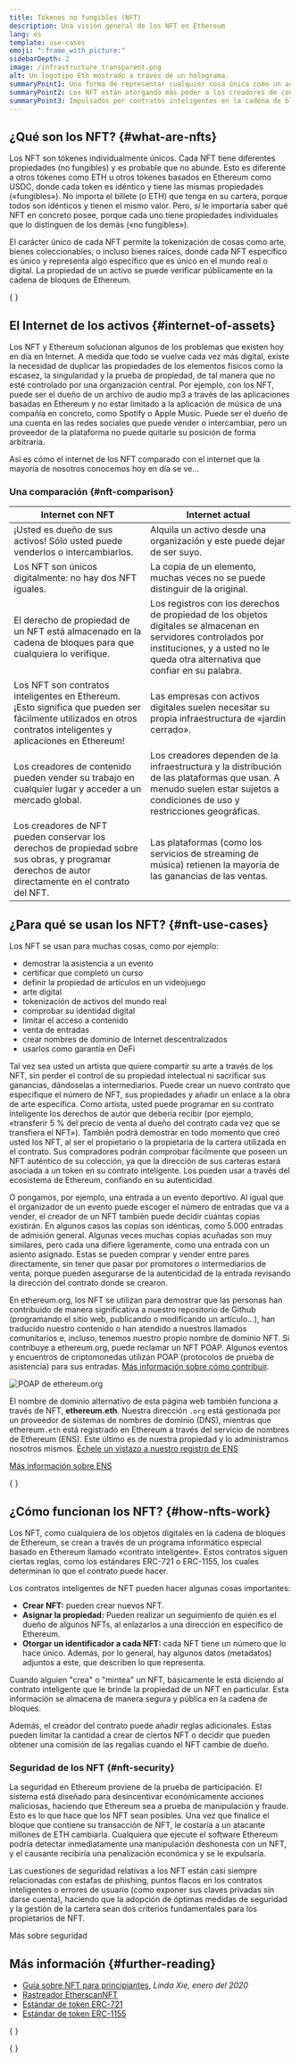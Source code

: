 ```yaml
---
title: Tókenes no fungibles (NFT)
description: Una visión general de los NFT en Ethereum
lang: es
template: use-cases
emoji: ":frame_with_picture:"
sidebarDepth: 2
image: /infrastructure_transparent.png
alt: Un logotipo Eth mostrado a través de un holograma.
summaryPoint1: Una forma de representar cualquier cosa única como un activo basado en Ethereum.
summaryPoint2: Los NFT están otorgando más poder a los creadores de contenido que nunca.
summaryPoint3: Impulsados por contratos inteligentes en la cadena de bloques de Ethereum.
---
```


## ¿Qué son los NFT? \{#what-are-nfts}

Los NFT son tókenes individualmente únicos. Cada NFT tiene diferentes propiedades (no fungibles) y es probable que no abunde. Esto es diferente a otros tókenes como ETH u otros tókenes basados en Ethereum como USDC, donde cada token es idéntico y tiene las mismas propiedades («fungibles»). No importa el billete (o ETH) que tenga en su cartera, porque todos son idénticos y tienen el mismo valor. Pero, _sí_ le importaría saber qué NFT en concreto posee, porque cada uno tiene propiedades individuales que lo distinguen de los demás («no fungibles»).

El carácter único de cada NFT permite la tokenización de cosas como arte, bienes coleccionables, o incluso bienes raíces, donde cada NFT específico es único y representa algo específico que es único en el mundo real o digital. La propiedad de un activo se puede verificar públicamente en la cadena de bloques de Ethereum.

{
<YouTube id="Xdkkux6OxfM" />
}

## El Internet de los activos \{#internet-of-assets}

Los NFT y Ethereum solucionan algunos de los problemas que existen hoy en día en Internet. A medida que todo se vuelve cada vez más digital, existe la necesidad de duplicar las propiedades de los elementos físicos como la escasez, la singularidad y la prueba de propiedad, de tal manera que no esté controlado por una organización central. Por ejemplo, con los NFT, puede ser el dueño de un archivo de audio mp3 a través de las aplicaciones basadas en Ethereum y no estar limitado a la aplicación de música de una compañía en concreto, como Spotify o Apple Music. Puede ser el dueño de una cuenta en las redes sociales que puede vender o intercambiar, pero un proveedor de la plataforma no puede quitarle su posición de forma arbitraria.

Así es cómo el internet de los NFT comparado con el internet que la mayoría de nosotros conocemos hoy en día se ve...

### Una comparación \{#nft-comparison}

| Internet con NFT                                                                                                                                                 | Internet actual                                                                                                                                                                                  |
| ---------------------------------------------------------------------------------------------------------------------------------------------------------------- | ------------------------------------------------------------------------------------------------------------------------------------------------------------------------------------------------ |
| ¡Usted es dueño de sus activos! Sólo usted puede venderlos o intercambiarlos.                                                                                    | Alquila un activo desde una organización y este puede dejar de ser suyo.                                                                                                                         |
| Los NFT son únicos digitalmente: no hay dos NFT iguales.                                                                                                         | La copia de un elemento, muchas veces no se puede distinguir de la original.                                                                                                                     |
| El derecho de propiedad de un NFT está almacenado en la cadena de bloques para que cualquiera lo verifique.                                                      | Los registros con los derechos de propiedad de los objetos digitales se almacenan en servidores controlados por instituciones, y a usted no le queda otra alternativa que confiar en su palabra. |
| Los NFT son contratos inteligentes en Ethereum. ¡Esto significa que pueden ser fácilmente utilizados en otros contratos inteligentes y aplicaciones en Ethereum! | Las empresas con activos digitales suelen necesitar su propia infraestructura de «jardín cerrado».                                                                                               |
| Los creadores de contenido pueden vender su trabajo en cualquier lugar y acceder a un mercado global.                                                            | Los creadores dependen de la infraestructura y la distribución de las plataformas que usan. A menudo suelen estar sujetos a condiciones de uso y restricciones geográficas.                      |
| Los creadores de NFT pueden conservar los derechos de propiedad sobre sus obras, y programar derechos de autor directamente en el contrato del NFT.              | Las plataformas (como los servicios de streaming de música) retienen la mayoría de las ganancias de las ventas.                                                                                  |

## ¿Para qué se usan los NFT? \{#nft-use-cases}

Los NFT se usan para muchas cosas, como por ejemplo:

- demostrar la asistencia a un evento
- certificar que completó un curso
- definir la propiedad de artículos en un videojuego
- arte digital
- tokenización de activos del mundo real
- comprobar su identidad digital
- limitar el acceso a contenido
- venta de entradas
- crear nombres de dominio de Internet descentralizados
- usarlos como garantía en DeFi

Tal vez sea usted un artista que quiere compartir su arte a través de los NFT, sin perder el control de su propiedad intelectual ni sacrificar sus ganancias, dándoselas a intermediarios. Puede crear un nuevo contrato que especifique el número de NFT, sus propiedades y añadir un enlace a la obra de arte específica. Como artista, usted puede programar en su contrato inteligente los derechos de autor que debería recibir (por ejemplo, «transferir 5 % del precio de venta al dueño del contrato cada vez que se transfiera el NFT»). También podrá demostrar en todo momento que creó usted los NFT, al ser el propietario o la propietaria de la cartera utilizada en el contrato. Sus compradores podrán comprobar fácilmente que poseen un NFT auténtico de su colección, ya que la dirección de sus carteras estará asociada a un token en su contrato inteligente. Los pueden usar a través del ecosistema de Ethereum, confiando en su autenticidad.

O pongamos, por ejemplo, una entrada a un evento deportivo. Al igual que el organizador de un evento puede escoger el número de entradas que va a vender, el creador de un NFT también puede decidir cuántas copias existirán. En algunos casos las copias son idénticas, como 5.000 entradas de admisión general. Algunas veces muchas copias acuñadas son muy similares, pero cada una difiere ligeramente, como una entrada con un asiento asignado. Estas se pueden comprar y vender entre pares directamente, sin tener que pasar por promotores o intermediarios de venta, porque pueden asegurarse de la autenticidad de la entrada revisando la dirección del contrato donde se crearon.

En ethereum.org, los NFT se utilizan para demostrar que las personas han contribuido de manera significativa a nuestro repositorio de Github (programando el sitio web, publicando o modificando un artículo...), han traducido nuestro contenido o han atendido a nuestros llamados comunitarios e, incluso, tenemos nuestro propio nombre de dominio NFT. Si contribuye a ethereum.org, puede reclamar un NFT POAP. Algunos eventos y encuentros de criptomonedas utilizan POAP (protocolos de prueba de asistencia) para sus entradas. [Más información sobre cómo contribuir](/contributing/#poap).

![POAP de ethereum.org](./poap.png)

El nombre de dominio alternativo de esta página web también funciona a través de NFT, **ethereum.eth**. Nuestra dirección `.org` está gestionada por un proveedor de sistemas de nombres de dominio (DNS), mientras que ethereum`.eth` está registrado en Ethereum a través del servicio de nombres de Ethereum (ENS). Este último es de nuestra propiedad y lo administramos nosotros mismos. [Échele un vistazo a nuestro registro de ENS](https://app.ens.domains/name/ethereum.eth)

[Más información sobre ENS](https://app.ens.domains)

{
<Divider />
}

## ¿Cómo funcionan los NFT? \{#how-nfts-work}

Los NFT, como cualquiera de los objetos digitales en la cadena de bloques de Ethereum, se crean a través de un programa informático especial basado en Ethereum llamado «contrato inteligente». Estos contratos siguen ciertas reglas, como los estándares ERC-721 o ERC-1155, los cuales determinan lo que el contrato puede hacer.

Los contratos inteligentes de NFT pueden hacer algunas cosas importantes:

- **Crear NFT:** pueden crear nuevos NFT.
- **Asignar la propiedad:** Pueden realizar un seguimiento de quién es el dueño de algunos NFTs, al enlazarlos a una dirección en específico de Ethereum.
- **Otorgar un identificador a cada NFT:** cada NFT tiene un número que lo hace único. Además, por lo general, hay algunos datos (metadatos) adjuntos a este, que describen lo que representa.

Cuando alguien "crea" o "mintea" un NFT, básicamente le está diciendo al contrato inteligente que le brinde la propiedad de un NFT en particular. Esta información se almacena de manera segura y pública en la cadena de bloques.

Además, el creador del contrato puede añadir reglas adicionales. Estas pueden limitar la cantidad a crear de ciertos NFT o decidir que pueden obtener una comisión de las regalías cuando el NFT cambie de dueño.

### Seguridad de los NFT \{#nft-security}

La seguridad en Ethereum proviene de la prueba de participación. El sistema está diseñado para desincentivar económicamente acciones maliciosas, haciendo que Ethereum sea a prueba de manipulación y fraude. Esto es lo que hace que los NFT sean posibles. Una vez que finalice el bloque que contiene su transacción de NFT, le costaría a un atacante millones de ETH cambiarla. Cualquiera que ejecute el software Ethereum podría detectar inmediatamente una manipulación deshonesta con un NFT, y el causante recibiría una penalización económica y se le expulsaría.

Las cuestiones de seguridad relativas a los NFT están casi siempre relacionadas con estafas de phishing, puntos flacos en los contratos inteligentes o errores de usuario (como exponer sus claves privadas sin darse cuenta), haciendo que la adopción de óptimas medidas de seguridad y la gestión de la cartera sean dos criterios fundamentales para los propietarios de NFT.

<ButtonLink to="/security/">
  Más sobre seguridad
</ButtonLink>

## Más información \{#further-reading}

- [Guía sobre NFT para principiantes](https://linda.mirror.xyz/df649d61efb92c910464a4e74ae213c4cab150b9cbcc4b7fb6090fc77881a95d), _Linda Xie, enero del 2020_
- [Rastreador EtherscanNFT](https://etherscan.io/nft-top-contracts)
- [Estándar de token ERC-721](/developers/docs/standards/tokens/erc-721/)
- [Estándar de token ERC-1155](/developers/docs/standards/tokens/erc-1155/)

{
<Divider />
}

{
<QuizWidget quizKey="nfts" />
}
